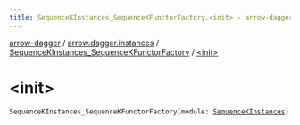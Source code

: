 ```yaml
---
title: SequenceKInstances_SequenceKFunctorFactory.<init> - arrow-dagger
---
```


[arrow-dagger](../../index.html) / [arrow.dagger.instances](../index.html) / [SequenceKInstances_SequenceKFunctorFactory](index.html) / [&lt;init&gt;](./-init-.html)

# &lt;init&gt;

`SequenceKInstances_SequenceKFunctorFactory(module: `[`SequenceKInstances`](../-sequence-k-instances/index.html)`)`